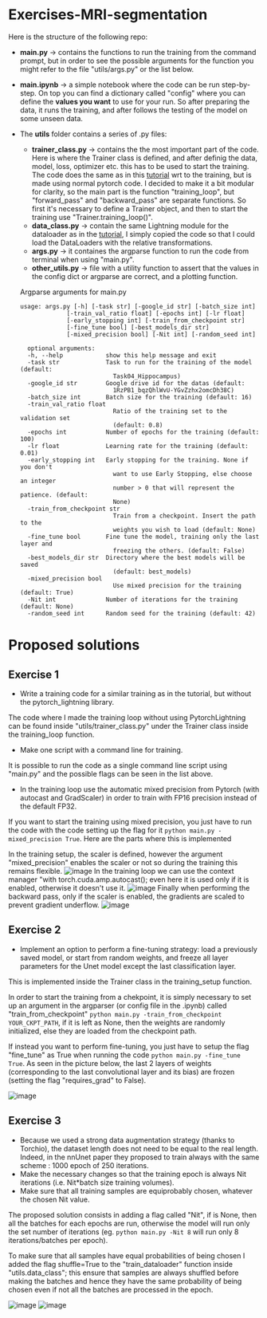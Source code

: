 # Exercises-MRI-segmentation

Here is the structure of the following repo:
- **main.py** &rarr; contains the functions to run the training from the command prompt, but in order to see the possible arguments for the function you might refer to the file "utils/args.py" or the list below.
- **main.ipynb** &rarr; a simple notebook where the code can be run step-by-step. On top you can find a dictionary called "config" where you can define the **values you want** to use for your run. So after preparing the data, it runs the training, and after follows the testing of the model on some unseen data.
- The **utils** folder contains a series of .py files:
  * **trainer_class.py** &rarr; contains the the most important part of the code. Here is where the Trainer class is defined, and after definig the data, model, loss, optimizer etc. this has to be used to start the training. The code does the same as in this [tutorial](https://colab.research.google.com/github/fepegar/torchio-notebooks/blob/main/notebooks/TorchIO_MONAI_PyTorch_Lightning.ipynb#scrollTo=KuhTaRl3vf37) wrt to the training, but is made using normal pytorch code. I decided to make it a bit modular for clarity, so the main part is the function "training_loop", but "forward_pass" and "backward_pass" are separate functions. So first it's necessary to define a Trainer object, and then to start the training use "Trainer.training_loop()".
  * **data_class.py** &rarr; contain the same Lightning module for the dataloader as in the [tutorial](https://colab.research.google.com/github/fepegar/torchio-notebooks/blob/main/notebooks/TorchIO_MONAI_PyTorch_Lightning.ipynb#scrollTo=KuhTaRl3vf37), I simply copied the code so that I could load the DataLoaders with the relative transformations.
  * **args.py** &rarr; it containes the argparse function to run the code from terminal when using "main.py".
  * **other_utils.py** &rarr; file with a utility function to assert that the values in the config dict or argparse are correct, and a plotting function.
  
  Argparse arguments for main.py
  ```
  usage: args.py [-h] [-task str] [-google_id str] [-batch_size int]
               [-train_val_ratio float] [-epochs int] [-lr float]
               [-early_stopping int] [-train_from_checkpoint str]
               [-fine_tune bool] [-best_models_dir str]
               [-mixed_precision bool] [-Nit int] [-random_seed int]

    optional arguments:
    -h, --help            show this help message and exit
    -task str             Task to run for the training of the model (default:
                            Task04_Hippocampus)
    -google_id str        Google drive id for the datas (default:
                            1RzPB1_bqzQhlWvU-YGvZzhx2omcDh38C)
    -batch_size int       Batch size for the training (default: 16)
    -train_val_ratio float
                            Ratio of the training set to the validation set
                            (default: 0.8)
    -epochs int           Number of epochs for the training (default: 100)
    -lr float             Learning rate for the training (default: 0.01)
    -early_stopping int   Early stopping for the training. None if you don't
                            want to use Early Stopping, else choose an integer
                            number > 0 that will represent the patience. (default:
                            None)
    -train_from_checkpoint str
                            Train from a checkpoint. Insert the path to the
                            weights you wish to load (default: None)
    -fine_tune bool       Fine tune the model, training only the last layer and
                            freezing the others. (default: False)
    -best_models_dir str  Directory where the best models will be saved
                            (default: best_models)
    -mixed_precision bool
                            Use mixed precision for the training (default: True)
    -Nit int              Number of iterations for the training (default: None)
    -random_seed int      Random seed for the training (default: 42)
# Proposed solutions
## Exercise 1 
- Write a training code for a similar training as in the tutorial, but without the pytorch_lightning library.

The code where I made the training loop without using PytorchLightning can be found inside "utils/trainer_class.py" under the Trainer class inside the training_loop function.
- Make one script with a command line for training.

It is possible to run the code as a single command line script using "main.py" and the possible flags can be seen in the list above. 
- In the training loop use the automatic mixed precision from Pytorch (with autocast and
GradScaler) in order to train with FP16 precision instead of the default FP32.

If you want to start the training using mixed precision, you just have to run the code with the code setting up the flag for it `python main.py -mixed_precision True`. Here are the parts where this is implemented

In the training setup, the scaler is defined, however the argument "mixed_precision" enables the scaler or not so during the training this remains flexible.
![image](https://user-images.githubusercontent.com/63954877/228507397-cc7c40dc-1e95-46b6-beb8-d4935b6c6490.png)
In the training loop we can use the context manager "with torch.cuda.amp.autocast(); even here it is used only if it is enabled, otherwise it doesn't use it.
![image](https://user-images.githubusercontent.com/63954877/228506000-641c7dd9-8722-4fd8-a336-83c2382c70c7.png)
Finally when performing the backward pass, only if the scaler is enabled, the gradients are scaled to prevent gradient underflow.
![image](https://user-images.githubusercontent.com/63954877/228506503-dc9f438d-abae-405d-b80f-a218050f8355.png)


## Exercise 2
- Implement an option to perform a fine-tuning strategy: load a previously saved model, or start from random weights, and freeze all layer parameters for the Unet model except the last classification layer.

This is implemented inside the Trainer class in the training_setup function. 

In order to start the training from a chekpoint, it is simply necessary to set up an argument in the argparser (or config file in the .ipynb) called "train_from_checkpoint" `python main.py -train_from_checkpoint YOUR_CKPT_PATH`, if it is left as None, then the weights are randomly initialized, else they are loaded from the checkpoint path.

If instead you want to perform fine-tuning, you just have to setup the flag "fine_tune" as True when running the code `python main.py -fine_tune True`. As seen in the picture below, the last 2 layers of weights (corresponding to the last convolutional layer and its bias) are frozen (setting the flag "requires_grad" to False).

![image](https://user-images.githubusercontent.com/63954877/228523902-67781b87-ca1f-4eab-95f1-224e4e41802c.png)
## Exercise 3
- Because we used a strong data augmentation strategy (thanks to Torchio), the dataset length does not need to be equal to the real length. Indeed, in the nnUnet paper they proposed to train always with the same scheme : 1000 epoch of 250 iterations.
- Make the necessary changes so that the training epoch is always Nit iterations (i.e. Nit*batch size training volumes).
- Make sure that all training samples are equiprobably chosen, whatever the chosen Nit value.

The proposed solution consists in adding a flag called "Nit", if is None, then all the batches for each epochs are run, otherwise the model will run only the set number of iterations (eg. `python main.py -Nit 8` will run only 8 iterations/batches per epoch).

To make sure that all samples have equal probabilities of being chosen I added the flag shuffle=True to the "train_dataloader" function inside "utils.data_class"; this ensure that samples are always shuffled before making the batches and hence they have the same probability of being chosen even if not all the batches are processed in the epoch.

![image](https://user-images.githubusercontent.com/63954877/228525975-a3b8c892-7c35-4e95-ab30-f4915aa75527.png)
![image](https://user-images.githubusercontent.com/63954877/228526568-a75223e1-0818-45ca-a918-b396cd1251e8.png)

